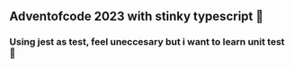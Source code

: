 ## Adventofcode 2023 with stinky typescript 🤮
### Using jest as test, feel uneccesary but i want to learn unit test 🗿
